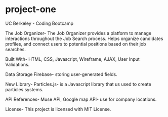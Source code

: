 # project-one

UC Berkeley - Coding Bootcamp

The Job Organizer-
The Job Organizer provides a platform to manage interactions throughout the Job Search process. Helps organize candidates profiles, and connect users to potential positions based on their job searches.

Built With-
HTML, CSS, Javascript, Wireframe, AJAX, User Input Validations.

Data Storage
Firebase- storing user-generated fields.

New Library- 
Particles.js- is a Javascript library that us used to create particles systems.

API References-
Muse API, 
Google map API- use for company locations.

License-
This project is licensed with MIT License.



